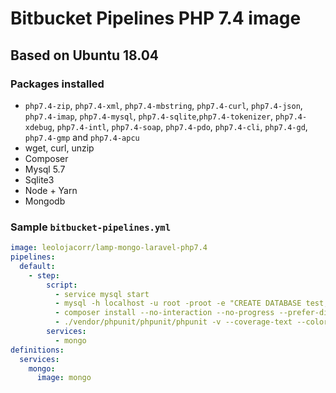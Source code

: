 # Bitbucket Pipelines PHP 7.4 image

## Based on Ubuntu 18.04

### Packages installed

- `php7.4-zip`, `php7.4-xml`, `php7.4-mbstring`, `php7.4-curl`, `php7.4-json`, `php7.4-imap`, `php7.4-mysql`, `php7.4-sqlite`,`php7.4-tokenizer`, `php7.4-xdebug`, `php7.4-intl`, `php7.4-soap`, `php7.4-pdo`, `php7.4-cli`, `php7.4-gd`, `php7.4-gmp` and `php7.4-apcu`
- wget, curl, unzip
- Composer
- Mysql 5.7
- Sqlite3
- Node + Yarn
- Mongodb

### Sample `bitbucket-pipelines.yml`

```YAML
image: leolojacorr/lamp-mongo-laravel-php7.4
pipelines:
  default:
    - step:
        script:
          - service mysql start
          - mysql -h localhost -u root -proot -e "CREATE DATABASE test;"
          - composer install --no-interaction --no-progress --prefer-dist
          - ./vendor/phpunit/phpunit/phpunit -v --coverage-text --colors=never --stderr
        services:
          - mongo
definitions:
  services:
    mongo:
      image: mongo          
```
